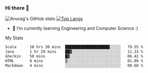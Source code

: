 ### Hi there 👋

![Anurag's GitHub stats](https://github-readme-stats.vercel.app/api?username=MatteoIorio11&show_icons=true&theme=dark) 
[![Top Langs](https://github-readme-stats.vercel.app/api/top-langs/?username=MatteoIorio11&theme=dark)](https://github.com/MatteoIorio11/github-readme-stats)

- 🌱 I’m currently learning Engineering and Computer Science :)

<!--
**MatteoIorio11/MatteoIorio11** is a ✨ _special_ ✨ repository because its `README.md` (this file) appears on your GitHub profile.

Here are some ideas to get you started:

- 🔭 I’m currently working on ...
- 🌱 I’m currently learning ...
- 👯 I’m looking to collaborate on ...
- 🤔 I’m looking for help with ...
- 💬 Ask me about ...
- 📫 How to reach me: ...
- 😄 Pronouns: ...
- ⚡ Fun fact: ...
-->
My Stats
<!--START_SECTION:waka-->

```txt
Scala      10 hrs 30 mins  ████████████████████░░░░░   79.55 %
Java       1 hr 29 mins    ██▓░░░░░░░░░░░░░░░░░░░░░░   11.33 %
Gherkin    50 mins         █▓░░░░░░░░░░░░░░░░░░░░░░░   06.42 %
HTML       8 mins          ▒░░░░░░░░░░░░░░░░░░░░░░░░   01.09 %
Markdown   4 mins          ░░░░░░░░░░░░░░░░░░░░░░░░░   00.60 %
```

<!--END_SECTION:waka-->
